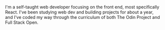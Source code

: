I'm a self-taught web developer focusing on the front end, most specifically React. I've been studying web dev and building projects for about a year, and I've coded my way through the curriculum of both The Odin Project and Full Stack Open.

